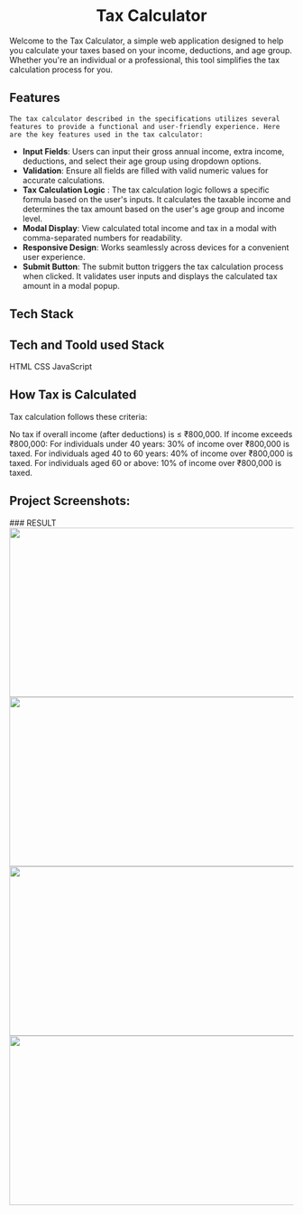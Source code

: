 <h1 align="center" id="title">Tax Calculator</h1>
Welcome to the Tax Calculator, a simple web application designed to help you calculate your taxes based on your income, deductions, and age group. Whether you're an individual or a professional, this tool simplifies the tax calculation process for you.

## Features
    The tax calculator described in the specifications utilizes several features to provide a functional and user-friendly experience. Here are the key features used in the tax calculator:

- **Input Fields**: Users can input their gross annual income, extra income, deductions, and select their age group using dropdown options.
- **Validation**: Ensure all fields are filled with valid numeric values for accurate calculations.
- **Tax Calculation Logic** : The tax calculation logic follows a specific formula based on the user's inputs. It calculates the taxable income and determines the tax amount based on the user's age group and income level.
- **Modal Display**: View calculated total income and tax in a modal with comma-separated numbers for readability.
- **Responsive Design**: Works seamlessly across devices for a convenient user experience.
- **Submit Button**: The submit button triggers the tax calculation process when clicked. It validates user inputs and displays the calculated tax amount in a modal popup.
## Tech Stack


## Tech and Toold used Stack

HTML
CSS
JavaScript

## How Tax is Calculated
Tax calculation follows these criteria:

No tax if overall income (after deductions) is ≤ ₹800,000.
If income exceeds ₹800,000:
For individuals under 40 years: 30% of income over ₹800,000 is taxed.
For individuals aged 40 to 60 years: 40% of income over ₹800,000 is taxed.
For individuals aged 60 or above: 10% of income over ₹800,000 is taxed.




<h2>Project Screenshots:</h2>
### RESULT
<img src="C:\Users\DELL\Pictures\Screenshots\Screenshot 2024-04-14 225359.png" width="600" height="300">
<img src="C:\Users\DELL\Pictures\Screenshots\Screenshot 2024-04-14 225351.png" width="600" height="300">


<img src="C:\Users\DELL\Pictures\Screenshots\Screenshot 2024-04-14 225359.png" width="600" height="300">
<img src="C:\Users\DELL\Pictures\Screenshots\Screenshot 2024-04-14 225359.png" width="600" height="300">

